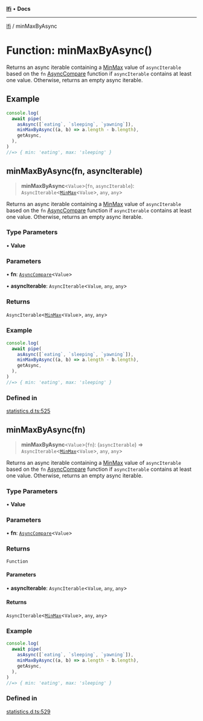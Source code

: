 [**lfi**](../readme.md) • **Docs**

---

[lfi](../globals.md) / minMaxByAsync

# Function: minMaxByAsync()

Returns an async iterable containing a [MinMax](../type-aliases/MinMax.md) value
of `asyncIterable` based on the `fn`
[AsyncCompare](../type-aliases/AsyncCompare.md) function if `asyncIterable`
contains at least one value. Otherwise, returns an empty async iterable.

## Example

```js
console.log(
  await pipe(
    asAsync([`eating`, `sleeping`, `yawning`]),
    minMaxByAsync((a, b) => a.length - b.length),
    getAsync,
  ),
)
//=> { min: 'eating', max: 'sleeping' }
```

## minMaxByAsync(fn, asyncIterable)

> **minMaxByAsync**\<`Value`\>(`fn`, `asyncIterable`):
> `AsyncIterable`\<[`MinMax`](../type-aliases/MinMax.md)\<`Value`\>, `any`,
> `any`\>

Returns an async iterable containing a [MinMax](../type-aliases/MinMax.md) value
of `asyncIterable` based on the `fn`
[AsyncCompare](../type-aliases/AsyncCompare.md) function if `asyncIterable`
contains at least one value. Otherwise, returns an empty async iterable.

### Type Parameters

• **Value**

### Parameters

• **fn**: [`AsyncCompare`](../type-aliases/AsyncCompare.md)\<`Value`\>

• **asyncIterable**: `AsyncIterable`\<`Value`, `any`, `any`\>

### Returns

`AsyncIterable`\<[`MinMax`](../type-aliases/MinMax.md)\<`Value`\>, `any`,
`any`\>

### Example

```js
console.log(
  await pipe(
    asAsync([`eating`, `sleeping`, `yawning`]),
    minMaxByAsync((a, b) => a.length - b.length),
    getAsync,
  ),
)
//=> { min: 'eating', max: 'sleeping' }
```

### Defined in

[statistics.d.ts:525](https://github.com/TomerAberbach/lfi/blob/c9ef1bf4d1040d7f49c52b70b358c019e55f524d/src/operations/statistics.d.ts#L525)

## minMaxByAsync(fn)

> **minMaxByAsync**\<`Value`\>(`fn`): (`asyncIterable`) =>
> `AsyncIterable`\<[`MinMax`](../type-aliases/MinMax.md)\<`Value`\>, `any`,
> `any`\>

Returns an async iterable containing a [MinMax](../type-aliases/MinMax.md) value
of `asyncIterable` based on the `fn`
[AsyncCompare](../type-aliases/AsyncCompare.md) function if `asyncIterable`
contains at least one value. Otherwise, returns an empty async iterable.

### Type Parameters

• **Value**

### Parameters

• **fn**: [`AsyncCompare`](../type-aliases/AsyncCompare.md)\<`Value`\>

### Returns

`Function`

#### Parameters

• **asyncIterable**: `AsyncIterable`\<`Value`, `any`, `any`\>

#### Returns

`AsyncIterable`\<[`MinMax`](../type-aliases/MinMax.md)\<`Value`\>, `any`,
`any`\>

### Example

```js
console.log(
  await pipe(
    asAsync([`eating`, `sleeping`, `yawning`]),
    minMaxByAsync((a, b) => a.length - b.length),
    getAsync,
  ),
)
//=> { min: 'eating', max: 'sleeping' }
```

### Defined in

[statistics.d.ts:529](https://github.com/TomerAberbach/lfi/blob/c9ef1bf4d1040d7f49c52b70b358c019e55f524d/src/operations/statistics.d.ts#L529)
